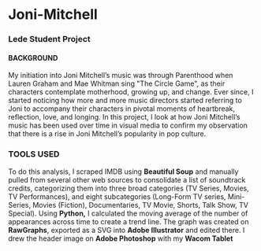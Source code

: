 # Joni-Mitchell

### Lede Student Project

#### BACKGROUND
My initiation into Joni Mitchell’s music was through Parenthood when Lauren Graham and Mae Whitman sing "The Circle Game", as their characters contemplate motherhood, growing up, and change. Ever since, I started noticing how more and more music directors started referring to Joni to accompany their characters in pivotal moments of heartbreak, reflection, love, and longing. In this project, I look at how Joni Mitchell’s music has been used over time in visual media to confirm my observation that there is a rise in Joni Mitchell’s popularity in pop culture.

### TOOLS USED
To do this analysis, I scraped IMDB using <b>Beautiful Soup</b> and manually pulled from several other web sources to consolidate a list of soundtrack credits, categorizing them into three broad categories (TV Series, Movies, TV Performances), and eight subcategories (Long-Form TV series, Mini-Series, Movies (Fiction), Documentaries, TV Movie, Shorts, Talk Show, TV Special).
Using <b>Python,</b> I calculated the moving average of the number of appearances across time to create a trend line. The graph was created on <b>RawGraphs</b>, exported as a SVG into <b>Adobe Illustrator</b> and edited there. I drew the header image on <b>Adobe Photoshop</b> with my <b>Wacom Tablet</b>


